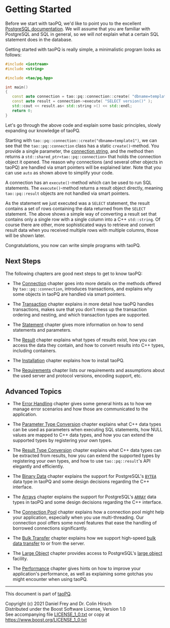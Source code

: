# Getting Started

Before we start with taoPQ, we'd like to point you to the excellent [PostgreSQL documentation](https://www.postgresql.org/docs/current/index.html).
We will assume that you are familiar with PostgreSQL and SQL in general, so we will *not* explain what a certain SQL statement does in the database.

Getting started with taoPQ is really simple, a minimalistic program looks as follows:

```c++
#include <iostream>
#include <string>

#include <tao/pq.hpp>

int main()
{
   const auto connection = tao::pq::connection::create( "dbname=template1" );
   const auto result = connection->execute( "SELECT version()" );
   std::cout << result.as< std::string >() << std::endl;
   return 0;
}
```

Let's go through the above code and explain some basic principles, slowly expanding our knowledge of taoPQ.

Starting with `tao::pq::connection::create("dbname=template1")`, we can see that the `tao::pq::connection` class has a static `create()`-method.
You provide a single parameter, the [connection string](https://www.postgresql.org/docs/current/libpq-connect.html#LIBPQ-CONNSTRING), and the method then returns a `std::shared_ptr<tao::pq::connection>` that holds the connection object it opened.
The reason why connections (and several other objects in taoPQ) are handled via smart pointers will be explained later.
Note that you can use `auto` as shown above to simplify your code.

A connection has an `execute()`-method which can be used to run SQL statements.
The `execute()`-method returns a result object directly, meaning `tao::pq::result` objects are not handled via smart pointers.

As the statement we just executed was a `SELECT` statement, the result contains a set of rows containing the data returned from the `SELECT` statement.
The above shows a simple way of converting a result set that contains only a single row with a single column into a C++ `std::string`.
Of course there are other, more sophisticated ways to retrieve and convert result data when you received multiple rows with multiple columns, those will be shown later.

Congratulations, you now can write simple programs with taoPQ.

## Next Steps

The following chapters are good next steps to get to know taoPQ:

* The [Connection](Connection.md) chapter goes into more details on the methods offered by `tao::pq::connection`, introduces transactions, and explains why some objects in taoPQ are handled via smart pointers.
* The [Transaction](Transaction.md) chapter explains in more detail how taoPQ handles transactions, makes sure that you don't mess up the transaction ordering and nesting, and which transaction types are supported.
* The [Statement](Statement.md) chapter gives more information on how to send statements and parameters.
* The [Result](Result.md) chapter explains what types of results exist, how you can access the data they contain, and how to convert results into C++ types, including containers.

* The [Installation](Installation.md) chapter explains how to install taoPQ.
* The [Requirements](Requirements.md) chapter lists our requirements and assumptions about the used server and protocol versions, encoding support, etc.

## Advanced Topics

* The [Error Handling](Error-Handling.md) chapter gives some general hints as to how we manage error scenarios and how those are communicated to the application.
* The [Parameter Type Conversion](Parameter-Type-Conversion.md) chapter explains what C++ data types can be used as parameters when executing SQL statements, how NULL values are mapped to C++ data types, and how you can extend the supported types by registering your own types.
* The [Result Type Conversion](Result-Type-Conversion.md) chapter explains what C++ data types can be extracted from results, how you can extend the supported types by registering your own types, and how to use `tao::pq::result`'s API elegantly and efficiently.
* The [Binary Data](Binary-Data.md) chapter explains the support for PostgreSQL's [`BYTEA`](https://www.postgresql.org/docs/current/datatype-binary.html) data type in taoPQ and some design decisions regarding the C++ interface.
* The [Arrays](Arrays.md) chapter explains the support for PostgreSQL's [`ARRAY`](https://www.postgresql.org/docs/current/arrays.html) data types in taoPQ and some design decisions regarding the C++ interface.

* The [Connection Pool](Connection-Pool.md) chapter explains how a connection pool might help your application, especially when you use multi-threading. Our connection pool offers some novel features that ease the handling of borrowed connections significantly.
* The [Bulk Transfer](Bulk-Transfer.md) chapter explains how we support high-speed [bulk data transfer](https://www.postgresql.org/docs/current/sql-copy.html) to or from the server.
* The [Large Object](Large-Object.md) chapter provides access to PostgreSQL's [large object](https://www.postgresql.org/docs/current/largeobjects.html) facility.
* The [Performance](Performance.md) chapter gives hints on how to improve your application's performance, as well as explaining some gotchas you might encounter when using taoPQ.

---

This document is part of [taoPQ](https://github.com/taocpp/taopq).

Copyright (c) 2021 Daniel Frey and Dr. Colin Hirsch<br>
Distributed under the Boost Software License, Version 1.0<br>
See accompanying file [LICENSE_1_0.txt](../LICENSE_1_0.txt) or copy at https://www.boost.org/LICENSE_1_0.txt
